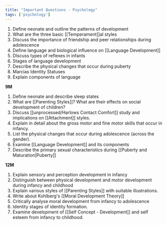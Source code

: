 ```yaml
---
title: "Important Questions - Psychology"
tags: ['psychology']
---
```


1. Define neonate and outline the patterns of development 
2. What are the three basic [[Temperament]]al styles 
3. Discuss the importance of friendship and peer relationships during adolescence 
4. Define language and biological influence on [[Language Development]] 
5. DIscuss types of reflexes in infants
6. Stages of language development 
7. Describe the physical changes that occur during puberty 
8. Marcias Identity Statuses 
9. Explain components of language 

**9M**
1. Define neonate and describe sleep states 
2. What are [[Parenting Styles]]? What are their effects on social development of children?
3. Discuss [[unprocessed/Harlows Contact Comfort]] study and implications on [[Attachment]] styles.
4. Explain in detail about the gross motor and fine motor skills that occur in infancy.
5. List the physical changes that occur during adolescence (across the gender).
6. Examine [[Language Development]] and its components 
7. Describe the primary sexual characteristics during [[Puberty and Maturation|Puberty]]

**12M**
1. Explain sensory and perception development in infancy 
2. Distinguish between physical development and motor development during infancy and childhood
3. Explain various styles of [[Parenting Styles]] with suitable illustrations. 
4. Write about Kohlberg's [[Moral Development Theory]] 
5. Critically analyse moral development from infancy to adolescence 
6. Identity stages of identity formation. 
7. Examine development of [[Self Concept - Development]] and self esteem from infancy to childhood.

